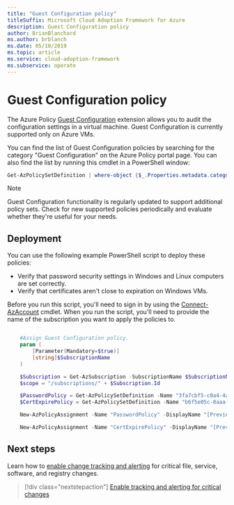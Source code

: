 ```yaml
---
title: "Guest Configuration policy"
titleSuffix: Microsoft Cloud Adoption Framework for Azure
description: Guest Configuration policy
author: BrianBlanchard
ms.author: brblanch
ms.date: 05/10/2019
ms.topic: article
ms.service: cloud-adoption-framework
ms.subservice: operate
---
```


# Guest Configuration policy

The Azure Policy [Guest Configuration](/azure/governance/policy/concepts/guest-configuration) extension allows you to audit the configuration settings in a virtual machine. Guest Configuration is currently supported only on Azure VMs.

You can find the list of Guest Configuration policies by searching for the category "Guest Configuration" on the Azure Policy portal page. You can also find the list by running this cmdlet in a PowerShell window:

```powershell
Get-AzPolicySetDefinition | where-object {$_.Properties.metadata.category -eq "Guest Configuration"}
```

> [!NOTE]
> Guest Configuration functionality is regularly updated to support additional policy sets. Check for new supported policies periodically and evaluate whether they're useful for your needs.

<!-- TODO: Update these links when available. 

By default, we recommend enabling the following policies:

- [Preview]: Audit to verify password security settings are set correctly inside Linux and Windows machines.
- Audit to verify that certificates are not nearing expiration on Windows VMs.

-->

## Deployment

You can use the following example PowerShell script to deploy these policies:

- Verify that password security settings in Windows and Linux computers are set correctly.
- Verify that certificates aren't close to expiration on Windows VMs.

 Before you run this script, you'll need to sign in by using the [Connect-AzAccount](https://docs.microsoft.com/powershell/module/az.accounts/connect-azaccount?view=azps-2.1.0) cmdlet. When you run the script, you'll need to provide the name of the subscription you want to apply the policies to.

```powershell

    #Assign Guest Configuration policy.
    param (
        [Parameter(Mandatory=$true)]
        [string]$SubscriptionName
    )

    $Subscription = Get-AzSubscription -SubscriptionName $SubscriptionName
    $scope = "/subscriptions/" + $Subscription.Id

    $PasswordPolicy = Get-AzPolicySetDefinition -Name "3fa7cbf5-c0a4-4a59-85a5-cca4d996d5a6"
    $CertExpirePolicy = Get-AzPolicySetDefinition -Name "b6f5e05c-0aaa-4337-8dd4-357c399d12ae"

    New-AzPolicyAssignment -Name "PasswordPolicy" -DisplayName "[Preview]: Audit that password security settings are set correctly inside Linux and Windows machines" -Scope $scope -PolicySetDefinition $PasswordPolicy -AssignIdentity -Location eastus

    New-AzPolicyAssignment -Name "CertExpirePolicy" -DisplayName "[Preview]: Audit that certificates are not expiring on Windows VMs" -Scope $scope -PolicySetDefinition $CertExpirePolicy -AssignIdentity -Location eastus

```

## Next steps

Learn how to [enable change tracking and alerting](./enable-tracking-alerting.md) for critical file, service, software, and registry changes.

> [!div class="nextstepaction"]
> [Enable tracking and alerting for critical changes](./enable-tracking-alerting.md)

